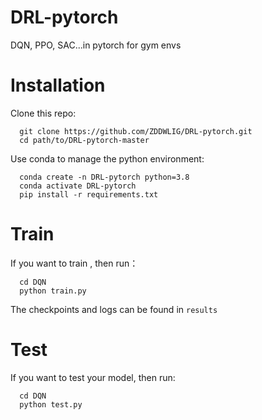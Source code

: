 # DRL-pytorch
DQN, PPO, SAC...in pytorch for gym envs
# Installation
Clone this repo:

```
  git clone https://github.com/ZDDWLIG/DRL-pytorch.git
  cd path/to/DRL-pytorch-master
```

Use conda to manage the python environment:

```
  conda create -n DRL-pytorch python=3.8
  conda activate DRL-pytorch
  pip install -r requirements.txt
```
# Train

If you want to train , then run：

```
  cd DQN
  python train.py
```
The checkpoints and logs can be found in `results`

# Test

If you want to test your model, then run:

```
  cd DQN
  python test.py
```
